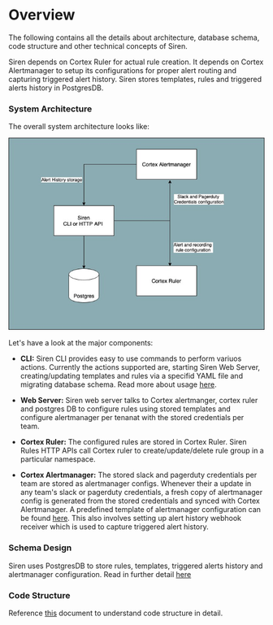 # Overview

The following contains all the details about architecture, database schema, code structure and other technical concepts
of Siren.

Siren depends on Cortex Ruler for actual rule creation. It depends on Cortex Alertmanager to setup its configurations
for proper alert routing and capturing triggered alert history. Siren stores templates, rules and triggered alerts
history in PostgresDB.

### System Architecture

The overall system architecture looks like:

![Siren Architecure](../assets/siren.jpg)

Let's have a look at the major components:

- **CLI:** Siren CLI provides easy to use commands to perform variuos actions. Currently the actions supported are,
  starting Siren Web Server, creating/updating templates and rules via a specifid YAML file and migrating database
  schema. Read more about usage [here](../guides/overview.md).

- **Web Server:** Siren web server talks to Cortex alertmanger, cortex ruler and postgres DB to configure rules using
  stored templates and configure alertmanager per tenanat with the stored credentials per team.

- **Cortex Ruler:** The configured rules are stored in Cortex Ruler. Siren Rules HTTP APIs call Cortex ruler to
  create/update/delete rule group in a particular namespace.

- **Cortex Alertmanager:** The stored slack and pagerduty credentials per team are stored as alertmanager configs.
  Whenever their a update in any team's slack or pagerduty credentials, a fresh copy of alertmanager config is generated
  from the stored credentials and synced with Cortex Alertmanager. A predefined template of alertmanager configuration
  can be found [here](../../pkg/alert/alertmanager/config.goyaml). This also involves setting up alert history webhook
  receiver which is used to capture triggered alert history.

### Schema Design

Siren uses PostgresDB to store rules, templates, triggered alerts history and alertmanager configuration. Read in
further detail [here](./schema.md)

### Code Structure

Reference [this](./code.md) document to understand code structure in detail.
